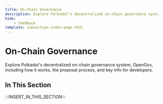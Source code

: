 ```yaml
---
title: On-Chain Governance
description: Explore Polkadot's decentralized on-chain governance system, OpenGov, including how it works, the proposal process, and key info for developers.
hide: 
    - feedback
template: subsection-index-page.html
---
```


# On-Chain Governance

Explore Polkadot's decentralized on-chain governance system, OpenGov, including how it works, the proposal process, and key info for developers.

## In This Section

:::INSERT_IN_THIS_SECTION:::